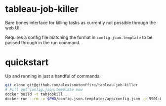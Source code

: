 # tableau-job-killer
Bare bones interface for killing tasks as currently not possible through the web UI.

Requires a config file matching the format in `config.json.template` to be passed through in the run command.

# quickstart
Up and running in just a handful of commands:
```sh
git clone git@github.com/alexisnotonffire/tableau-job-killer
# Fill out config.json.template now 
docker build -t tabjobkill .
docker run --rm -v $PWD/config.json.template:/app/config.json -p 9901:8080 tabjobkill
```

